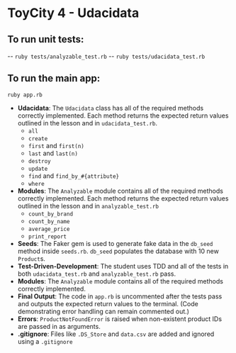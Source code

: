 # ToyCity 4 - Udacidata

## To run unit tests:
-- `ruby tests/analyzable_test.rb`
-- `ruby tests/udacidata_test.rb`

## To run the main app:
`ruby app.rb`

* **Udacidata**: The `Udacidata` class has all of the required methods correctly implemented. Each method returns the expected return values outlined in the lesson and in `udacidata_test.rb`.
    * `all`
    * `create`
    * `first` and `first(n)`
    * `last` and `last(n)`
    * `destroy`
    * `update`
    * `find` and `find_by_#{attribute}`
    * `where`
* **Modules**: The `Analyzable` module contains all of the required methods correctly implemented. Each method returns the expected return values outlined in the lesson and in `analyzable_test.rb`
    * `count_by_brand`
    * `count_by_name`
    * `average_price`
    * `print_report`
* **Seeds**: The Faker gem is used to generate fake data in the `db_seed` method inside `seeds.rb`. `db_seed` populates the database with 10 new `Product`s.
* **Test-Driven-Development**: The student uses TDD and all of the tests in both `udacidata_test.rb` and `analyzable_test.rb` pass.
* **Modules**: The `Analyzable` module contains all of the required methods correctly implemented.
* **Final Output**: The code in `app.rb` is uncommented after the tests pass and outputs the expected return values to the terminal. (Code demonstrating error handling can remain commented out.)
* **Errors**: `ProductNotFoundError` is raised when non-existent product IDs are passed in as arguments.
* **.gitignore**: Files like `.DS_Store` and `data.csv` are added and ignored using a `.gitignore`
